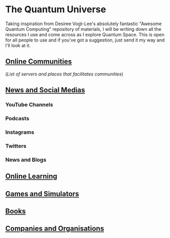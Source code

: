 # The Quantum Universe
Taking inspiration from Desiree Vogt-Lee's absolutely fantastic "Awesome Quantum Computing" repository of materials, I will be writing down all the resources I use and come across as I explore Quantum Space.  This is open for all people to use and if you've got a suggestion, just send it my way and I'll look at it.  

## [Online Communities](Communities.md) <br />
(_List of servers and places that facilitates communities_) <br />

## [News and Social Medias](News_and_Social_Medias.md)
### YouTube Channels

### Podcasts

### Instagrams

### Twitters

### News and Blogs

## [Online Learning](Online_Learning.md)

## [Games and Simulators](Games_and_Simulators.md)

## [Books](Books_and_Papers.md)

## [Companies and Organisations](Companies_and_Organisations.md)
